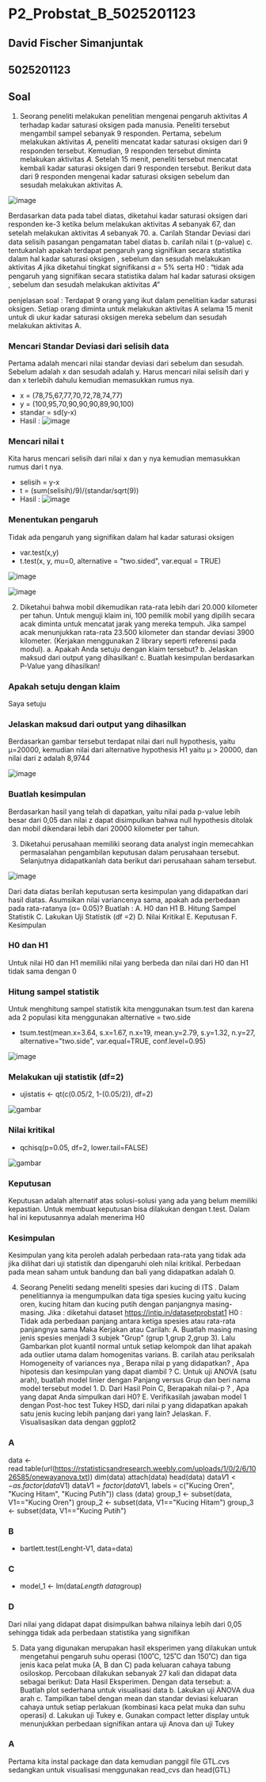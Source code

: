 # P2_Probstat_B_5025201123

## David Fischer Simanjuntak
## 5025201123

## Soal
1. Seorang peneliti melakukan penelitian mengenai pengaruh aktivitas 𝐴 terhadap
kadar saturasi oksigen pada manusia. Peneliti tersebut mengambil sampel
sebanyak 9 responden. Pertama, sebelum melakukan aktivitas 𝐴, peneliti mencatat
kadar saturasi oksigen dari 9 responden tersebut. Kemudian, 9 responden tersebut
diminta melakukan aktivitas 𝐴. Setelah 15 menit, peneliti tersebut mencatat kembali
kadar saturasi oksigen dari 9 responden tersebut. Berikut data dari 9 responden
mengenai kadar saturasi oksigen sebelum dan sesudah melakukan aktivitas A.

![image](https://user-images.githubusercontent.com/78857208/170870044-c11fbd63-2ee9-4e59-ac0a-da231e1b1278.png)

Berdasarkan data pada tabel diatas, diketahui kadar saturasi oksigen dari
responden ke-3 ketika belum melakukan aktivitas 𝐴 sebanyak 67, dan setelah
melakukan aktivitas 𝐴 sebanyak 70.
a. Carilah Standar Deviasi dari data selisih pasangan pengamatan tabel diatas
b. carilah nilai t (p-value)
c. tentukanlah apakah terdapat pengaruh yang signifikan secara statistika
dalam hal kadar saturasi oksigen , sebelum dan sesudah melakukan aktivitas 𝐴 jika diketahui tingkat signifikansi 𝛼 = 5% serta H0 : “tidak ada
pengaruh yang signifikan secara statistika dalam hal kadar saturasi oksigen , sebelum dan sesudah melakukan aktivitas 𝐴”

penjelasan soal : Terdapat 9 orang yang ikut dalam penelitian kadar saturasi oksigen. Setiap orang diminta untuk melakukan aktivitas A selama 15 menit untuk di ukur 
kadar saturasi oksigen mereka sebelum dan sesudah melakukan aktivitas A. 

### Mencari Standar Deviasi dari selisih data
Pertama adalah mencari nilai standar deviasi dari sebelum dan sesudah. Sebelum adalah x dan sesudah adalah y. Harus mencari nilai selisih dari y dan x terlebih dahulu 
kemudian memasukkan rumus nya.

  - x = (78,75,67,77,70,72,78,74,77) 
  - y = (100,95,70,90,90,90,89,90,100)
  - standar = sd(y-x)
  - Hasil : ![image](https://github.com/D-060103/P2_Probstat_B_5025201123/blob/main/Screenshot/1%20a.png)

### Mencari nilai t
Kita harus mencari selisih dari nilai x dan y nya kemudian memasukkan rumus dari t nya.
  - selisih = y-x
  - t = (sum(selisih)/9)/(standar/sqrt(9))
  - Hasil : ![image](https://github.com/D-060103/P2_Probstat_B_5025201123/blob/main/Screenshot/1%20b.png)

### Menentukan pengaruh
Tidak ada pengaruh yang signifikan dalam hal kadar saturasi oksigen

  - var.test(x,y)
  - t.test(x, y, mu=0, alternative = "two.sided", var.equal = TRUE)
  
  ![image](https://github.com/D-060103/P2_Probstat_B_5025201123/blob/main/Screenshot/1%20c.1.png)
  
  ![image](https://github.com/D-060103/P2_Probstat_B_5025201123/blob/main/Screenshot/1%20c.2.png)

2. Diketahui bahwa mobil dikemudikan rata-rata lebih dari 20.000 kilometer per tahun.
Untuk menguji klaim ini, 100 pemilik mobil yang dipilih secara acak diminta untuk
mencatat jarak yang mereka tempuh. Jika sampel acak menunjukkan rata-rata
23.500 kilometer dan standar deviasi 3900 kilometer. (Kerjakan menggunakan 2 library seperti referensi pada modul).
a. Apakah Anda setuju dengan klaim tersebut?
b. Jelaskan maksud dari output yang dihasilkan!
c. Buatlah kesimpulan berdasarkan P-Value yang dihasilkan!

### Apakah setuju dengan klaim
Saya setuju

### Jelaskan maksud dari output yang dihasilkan
Berdasarkan gambar tersebut terdapat nilai dari null hypothesis, yaitu μ=20000, kemudian nilai dari alternative hypothesis H1 yaitu μ > 20000, dan nilai dari z adalah 8,9744

![image](https://github.com/D-060103/P2_Probstat_B_5025201123/blob/main/Screenshot/2%20a.png)

### Buatlah kesimpulan
Berdasarkan hasil yang telah di dapatkan, yaitu nilai pada p-value lebih besar dari 0,05 dan nilai z dapat disimpulkan bahwa null hypothesis ditolak dan mobil dikendarai lebih dari 20000 kilometer per tahun.

3. Diketahui perusahaan memiliki seorang data analyst ingin memecahkan
permasalahan pengambilan keputusan dalam perusahaan tersebut. Selanjutnya
didapatkanlah data berikut dari perusahaan saham tersebut.

![image](https://user-images.githubusercontent.com/78857208/170870178-29df34d4-28f5-4373-bfba-64ba8b006a17.png)

Dari data diatas berilah keputusan serta kesimpulan yang didapatkan dari hasil
diatas. Asumsikan nilai variancenya sama, apakah ada perbedaan pada
rata-ratanya (α= 0.05)? Buatlah :
A. H0 dan H1
B. Hitung Sampel Statistik
C. Lakukan Uji Statistik (df =2)
D. Nilai Kritikal
E. Keputusan
F. Kesimpulan

### H0 dan H1
Untuk nilai H0 dan H1 memiliki nilai yang berbeda dan nilai dari H0 dan H1 tidak sama dengan 0

### Hitung sampel statistik
Untuk menghitung sampel statistik kita menggunakan tsum.test dan karena ada 2 populasi kita menggunakan alternative = two.side
  - tsum.test(mean.x=3.64, s.x=1.67, n.x=19, mean.y=2.79, s.y=1.32, n.y=27, alternative="two.side", var.equal=TRUE, conf.level=0.95)

![image](https://github.com/D-060103/P2_Probstat_B_5025201123/blob/main/Screenshot/3%20b.png)

### Melakukan uji statistik (df=2)
  - ujistatis <- qt(c(0.05/2, 1-(0.05/2)), df=2)

![gambar](https://github.com/D-060103/P2_Probstat_B_5025201123/blob/main/Screenshot/3%20c.png)

### Nilai kritikal
  - qchisq(p=0.05, df=2, lower.tail=FALSE)

![gambar](https://github.com/D-060103/P2_Probstat_B_5025201123/blob/main/Screenshot/3%20d.png)

### Keputusan
Keputusan adalah alternatif atas solusi-solusi yang ada yang belum memiliki kepastian. Untuk membuat keputusan bisa dilakukan dengan t.test. Dalam hal ini keputusannya adalah menerima H0

### Kesimpulan
Kesimpulan yang kita peroleh adalah perbedaan rata-rata yang tidak ada jika dilihat dari uji statistik dan dipengaruhi oleh nilai kritikal. Perbedaan pada mean saham untuk bandung dan bali yang didapatkan adalah 0.

4. Seorang Peneliti sedang meneliti spesies dari kucing di ITS . Dalam penelitiannya
ia mengumpulkan data tiga spesies kucing yaitu kucing oren, kucing hitam dan
kucing putih dengan panjangnya masing-masing.
Jika : diketahui dataset https://intip.in/datasetprobstat1
H0 : Tidak ada perbedaan panjang antara ketiga spesies atau rata-rata panjangnya sama
Maka Kerjakan atau Carilah:
A. Buatlah masing masing jenis spesies menjadi 3 subjek "Grup" (grup 1,grup
2,grup 3). Lalu Gambarkan plot kuantil normal untuk setiap kelompok dan
lihat apakah ada outlier utama dalam homogenitas varians.
B. carilah atau periksalah Homogeneity of variances nya , Berapa nilai p yang
didapatkan? , Apa hipotesis dan kesimpulan yang dapat diambil ?
C. Untuk uji ANOVA (satu arah), buatlah model linier dengan Panjang versus
Grup dan beri nama model tersebut model 1.
D. Dari Hasil Poin C, Berapakah nilai-p ? , Apa yang dapat Anda simpulkan
dari H0?
E. Verifikasilah jawaban model 1 dengan Post-hoc test Tukey HSD, dari nilai p
yang didapatkan apakah satu jenis kucing lebih panjang dari yang lain?
Jelaskan.
F. Visualisasikan data dengan ggplot2

### A
data <- read.table(url(https://rstatisticsandresearch.weebly.com/uploads/1/0/2/6/1026585/onewayanova.txt))
dim(data)
attach(data)
head(data)
data$V1 <- as.factor(data$V1)
data$V1 = factor(data$V1, labels = c("Kucing Oren", "Kucing Hitam", "Kucing Putih"))
class (data)
group_1 <- subset(data, V1=="Kucing Oren")
group_2 <- subset(data, V1=="Kucing Hitam")
group_3 <- subset(data, V1=="Kucing Putih")

### B
  - bartlett.test(Lenght-V1, data=data)

### C
  - model_1 <- lm(data$Length~data$group)

### D
Dari nilai yang didapat dapat disimpulkan bahwa nilainya lebih dari 0,05 sehingga tidak ada perbedaan statistika yang signifikan

5. Data yang digunakan merupakan hasil eksperimen yang dilakukan untuk
mengetahui pengaruh suhu operasi (100˚C, 125˚C dan 150˚C) dan tiga jenis kaca
pelat muka (A, B dan C) pada keluaran cahaya tabung osiloskop. Percobaan
dilakukan sebanyak 27 kali dan didapat data sebagai berikut: Data Hasil
Eksperimen. Dengan data tersebut:
a. Buatlah plot sederhana untuk visualisasi data
b. Lakukan uji ANOVA dua arah
c. Tampilkan tabel dengan mean dan standar deviasi keluaran cahaya untuk
setiap perlakuan (kombinasi kaca pelat muka dan suhu operasi)
d. Lakukan uji Tukey
e. Gunakan compact letter display untuk menunjukkan perbedaan signifikan
antara uji Anova dan uji Tukey

### A
Pertama kita instal package dan data kemudian panggil file GTL.cvs sedangkan untuk visualisasi menggunakan read_cvs dan head(GTL)
